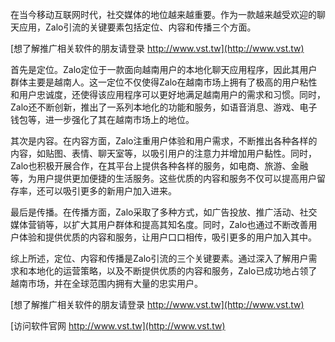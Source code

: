 在当今移动互联网时代，社交媒体的地位越来越重要。作为一款越来越受欢迎的聊天应用，Zalo引流的关键要素包括定位、内容和传播三个方面。

[想了解推广相关软件的朋友请登录 http://www.vst.tw](http://www.vst.tw)

首先是定位。Zalo定位于一款面向越南用户的本地化聊天应用程序，因此其用户群体主要是越南人。这一定位不仅使得Zalo在越南市场上拥有了极高的用户粘性和用户忠诚度，还使得该应用程序可以更好地满足越南用户的需求和习惯。同时，Zalo还不断创新，推出了一系列本地化的功能和服务，如语音消息、游戏、电子钱包等，进一步强化了其在越南市场上的地位。

其次是内容。在内容方面，Zalo注重用户体验和用户需求，不断推出各种各样的内容，如贴图、表情、聊天室等，以吸引用户的注意力并增加用户黏性。同时，Zalo也积极开展合作，在其平台上提供各种各样的服务，如电商、旅游、金融等，为用户提供更加便捷的生活服务。这些优质的内容和服务不仅可以提高用户留存率，还可以吸引更多的新用户加入进来。

最后是传播。在传播方面，Zalo采取了多种方式，如广告投放、推广活动、社交媒体营销等，以扩大其用户群体和提高其知名度。同时，Zalo也通过不断改善用户体验和提供优质的内容和服务，让用户口口相传，吸引更多的用户加入其中。

综上所述，定位、内容和传播是Zalo引流的三个关键要素。通过深入了解用户需求和本地化的运营策略，以及不断提供优质的内容和服务，Zalo已成功地占领了越南市场，并在全球范围内拥有大量的忠实用户。

[想了解推广相关软件的朋友请登录 http://www.vst.tw](http://www.vst.tw)


[访问软件官网 http://www.vst.tw](http://www.vst.tw)
